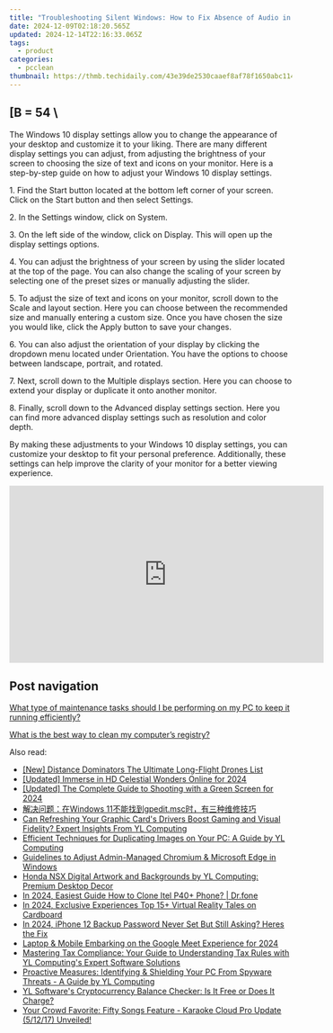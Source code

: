 ```yaml
---
title: "Troubleshooting Silent Windows: How to Fix Absence of Audio in Your PC - By YL Computing"
date: 2024-12-09T02:18:20.565Z
updated: 2024-12-14T22:16:33.065Z
tags:
  - product
categories:
  - pcclean
thumbnail: https://thmb.techidaily.com/43e39de2530caaef8af78f1650abc11434992b40c432e7b5caac8bd0f3cdf48f.png
---
```


## \[B = 54 \

The Windows 10 display settings allow you to change the appearance of your desktop and customize it to your liking. There are many different display settings you can adjust, from adjusting the brightness of your screen to choosing the size of text and icons on your monitor. Here is a step-by-step guide on how to adjust your Windows 10 display settings. 

1\. Find the Start button located at the bottom left corner of your screen. Click on the Start button and then select Settings.

2\. In the Settings window, click on System.

3\. On the left side of the window, click on Display. This will open up the display settings options. 

4\. You can adjust the brightness of your screen by using the slider located at the top of the page. You can also change the scaling of your screen by selecting one of the preset sizes or manually adjusting the slider.

5\. To adjust the size of text and icons on your monitor, scroll down to the Scale and layout section. Here you can choose between the recommended size and manually entering a custom size. Once you have chosen the size you would like, click the Apply button to save your changes.

6\. You can also adjust the orientation of your display by clicking the dropdown menu located under Orientation. You have the options to choose between landscape, portrait, and rotated.

7\. Next, scroll down to the Multiple displays section. Here you can choose to extend your display or duplicate it onto another monitor.

8\. Finally, scroll down to the Advanced display settings section. Here you can find more advanced display settings such as resolution and color depth. 

By making these adjustments to your Windows 10 display settings, you can customize your desktop to fit your personal preference. Additionally, these settings can help improve the clarity of your monitor for a better viewing experience.

<!-- affiliate ads begin -->
<iframe width="560" height="315" src="https://www.youtube.com/embed/JMgRzDANfSQ?si=NDy01ntXGGOi1Uxs" title="YouTube video player" frameborder="0" allow="accelerometer; autoplay; clipboard-write; encrypted-media; gyroscope; picture-in-picture; web-share" referrerpolicy="strict-origin-when-cross-origin" allowfullscreen></iframe>
<!-- affiliate ads end -->

## Post navigation

[What type of maintenance tasks should I be performing on my PC to keep it running efficiently?](https://tools.techidaily.com/pcclean/products/)

[What is the best way to clean my computer’s registry?](https://tools.techidaily.com/pcclean/products/)

<ins class="adsbygoogle"
     style="display:block"
     data-ad-format="autorelaxed"
     data-ad-client="ca-pub-7571918770474297"
     data-ad-slot="1223367746"></ins>

<ins class="adsbygoogle"
     style="display:block"
     data-ad-client="ca-pub-7571918770474297"
     data-ad-slot="8358498916"
     data-ad-format="auto"
     data-full-width-responsive="true"></ins>

<span class="atpl-alsoreadstyle">Also read:</span>
<div><ul>
<li><a href="https://vp-tips.techidaily.com/new-distance-dominators-the-ultimate-long-flight-drones-list/"><u>[New] Distance Dominators The Ultimate Long-Flight Drones List</u></a></li>
<li><a href="https://article-tips.techidaily.com/updated-immerse-in-hd-celestial-wonders-online-for-2024/"><u>[Updated] Immerse in HD Celestial Wonders Online for 2024</u></a></li>
<li><a href="https://fox-http.techidaily.com/updated-the-complete-guide-to-shooting-with-a-green-screen-for-2024/"><u>[Updated] The Complete Guide to Shooting with a Green Screen for 2024</u></a></li>
<li><a href="https://discover-data.techidaily.com/windows-11gpeditmsc/"><u>解决问题：在Windows 11不能找到gpedit.msc时，有三种维修技巧</u></a></li>
<li><a href="https://win-updates.techidaily.com/can-refreshing-your-graphic-cards-drivers-boost-gaming-and-visual-fidelity-expert-insights-from-yl-computing/"><u>Can Refreshing Your Graphic Card's Drivers Boost Gaming and Visual Fidelity? Expert Insights From YL Computing</u></a></li>
<li><a href="https://win-updates.techidaily.com/efficient-techniques-for-duplicating-images-on-your-pc-a-guide-by-yl-computing/"><u>Efficient Techniques for Duplicating Images on Your PC: A Guide by YL Computing</u></a></li>
<li><a href="https://win11-tips.techidaily.com/guidelines-to-adjust-admin-managed-chromium-and-microsoft-edge-in-windows/"><u>Guidelines to Adjust Admin-Managed Chromium & Microsoft Edge in Windows</u></a></li>
<li><a href="https://win-updates.techidaily.com/honda-nsx-digital-artwork-and-backgrounds-by-yl-computing-premium-desktop-decor/"><u>Honda NSX Digital Artwork and Backgrounds by YL Computing: Premium Desktop Decor</u></a></li>
<li><a href="https://android-transfer.techidaily.com/in-2024-easiest-guide-how-to-clone-itel-p40plus-phone-drfone-by-drfone-transfer-from-android-transfer-from-android/"><u>In 2024, Easiest Guide How to Clone Itel P40+ Phone? | Dr.fone</u></a></li>
<li><a href="https://article-helps.techidaily.com/in-2024-exclusive-experiences-top-15plus-virtual-reality-tales-on-cardboard/"><u>In 2024, Exclusive Experiences Top 15+ Virtual Reality Tales on Cardboard</u></a></li>
<li><a href="https://ios-unlock.techidaily.com/in-2024-iphone-12-backup-password-never-set-but-still-asking-heres-the-fix-by-drfone-ios/"><u>In 2024, iPhone 12 Backup Password Never Set But Still Asking? Heres the Fix</u></a></li>
<li><a href="https://on-screen-recording.techidaily.com/laptop-and-mobile-embarking-on-the-google-meet-experience-for-2024/"><u>Laptop & Mobile Embarking on the Google Meet Experience for 2024</u></a></li>
<li><a href="https://win-updates.techidaily.com/mastering-tax-compliance-your-guide-to-understanding-tax-rules-with-yl-computings-expert-software-solutions/"><u>Mastering Tax Compliance: Your Guide to Understanding Tax Rules with YL Computing's Expert Software Solutions</u></a></li>
<li><a href="https://win-updates.techidaily.com/proactive-measures-identifying-and-shielding-your-pc-from-spyware-threats-a-guide-by-yl-computing/"><u>Proactive Measures: Identifying & Shielding Your PC From Spyware Threats - A Guide by YL Computing</u></a></li>
<li><a href="https://win-updates.techidaily.com/yl-softwares-cryptocurrency-balance-checker-is-it-free-or-does-it-charge/"><u>YL Software's Cryptocurrency Balance Checker: Is It Free or Does It Charge?</u></a></li>
<li><a href="https://win-updates.techidaily.com/your-crowd-favorite-fifty-songs-feature-karaoke-cloud-pro-update-51217-unveiled/"><u>Your Crowd Favorite: Fifty Songs Feature - Karaoke Cloud Pro Update (5/12/17) Unveiled!</u></a></li>
</ul></div>

